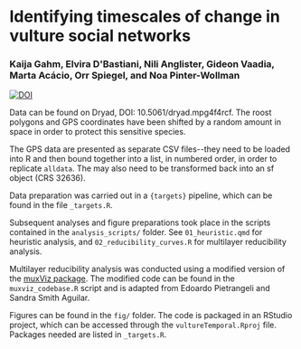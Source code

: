 # Identifying timescales of change in vulture social networks
### Kaija Gahm, Elvira D'Bastiani, Nili Anglister, Gideon Vaadia, Marta Acácio, Orr Spiegel, and Noa Pinter-Wollman
[![DOI](https://zenodo.org/badge/767116894.svg)](https://doi.org/10.5281/zenodo.15794960)

Data can be found on Dryad, DOI: 10.5061/dryad.mpg4f4rcf. The roost polygons and GPS coordinates have been shifted by a random amount in space in order to protect this sensitive species.

The GPS data are presented as separate CSV files--they need to be loaded into R and then bound together into a list, in numbered order, in order to replicate `alldata`. The may also need to be transformed back into an sf object (CRS 32636).

Data preparation was carried out in a `{targets}` pipeline, which can be found in the file `_targets.R`.

Subsequent analyses and figure preparations took place in the scripts contained in the `analysis_scripts/` folder. See `01_heuristic.qmd` for heuristic analysis, and `02_reducibility_curves.R` for multilayer reducibility analysis.

Multilayer reducibility analysis was conducted using a modified version of the [muxViz package](https://github.com/manlius/muxViz). The modified code can be found in the `muxviz_codebase.R` script and is adapted from Edoardo Pietrangeli and Sandra Smith Aguilar.

Figures can be found in the `fig/` folder. The code is packaged in an RStudio project, which can be accessed through the `vultureTemporal.Rproj` file. Packages needed are listed in `_targets.R`.
